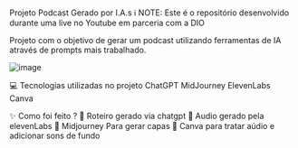 Projeto Podcast Gerado por I.A.s
ℹ️ NOTE: Este é o repositório desenvolvido durante uma live no Youtube em parceria com a DIO

Projeto com o objetivo de gerar um podcast utilizando ferramentas de IA através de prompts mais trabalhado.

![image](https://github.com/Gabirodriguesdev/podcastcomIA/assets/92934830/3e21bc06-2ead-4d0c-a877-5eb2d4995887)


💻 Tecnologias utilizadas no projeto
ChatGPT
MidJourney
ElevenLabs
Canva

✨ Como foi feito ?
🤖 Roteiro gerado via chatgpt
🤖 Audio gerado pela elevenLabs 
🤖 Midjourney Para gerar capas
🤖 Canva para tratar aúdio e adicionar sons de fundo

